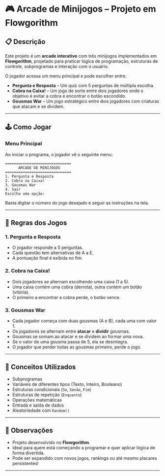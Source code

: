 # 🎮 Arcade de Minijogos – Projeto em Flowgorithm

## 📋 Descrição

Este projeto é um **arcade interativo** com três minijogos implementados em **Flowgorithm**, projetado para praticar lógica de programação, estruturas de controle, subprogramas e interação com o usuário.

O jogador acessa um menu principal e pode escolher entre:

- **Pergunta e Resposta** – Um quiz com 5 perguntas de múltipla escolha.
- **Cobra na Caixa!** – Um jogo de sorte entre dois jogadores onde o objetivo é evitar a cobra e encontrar o botão escondido.
- **Gousmas War** – Um jogo estratégico entre dois jogadores com criaturas que atacam e se dividem.

---

## 🕹️ Como Jogar

### Menu Principal
Ao iniciar o programa, o jogador vê o seguinte menu:

```
==============================
      ARCADE DE MINIJOGOS     
==============================
1. Pergunta e Resposta
2. Cobra na Caixa!
3. Gousmas War
4. Sair
Escolha uma opção:
```

Basta digitar o número do jogo desejado e seguir as instruções na tela.

---

## 🎯 Regras dos Jogos

### 1. Pergunta e Resposta
- O jogador responde a 5 perguntas.
- Cada questão tem alternativas de A a E.
- A pontuação final é exibida no fim.

### 2. Cobra na Caixa!
- Dois jogadores se alternam escolhendo uma caixa (1 a 5).
- Uma caixa contém uma cobra (derrota), outra contém um botão (vitória).
- O primeiro a encontrar a cobra perde, o botão vence.

### 3. Gousmas War
- Cada jogador começa com duas gousmas (A e B), cada uma com valor 1.
- Os jogadores se alternam entre **atacar** e **dividir** gousmas.
- Gousmas se somam ao atacar e se dividem ao formar uma nova.
- Se o valor de uma gousma passa de 5, ela se desintegra.
- O jogador que perder todas as gousmas primeiro, perde o jogo.

---

## 🧠 Conceitos Utilizados

- Subprogramas
- Variáveis de diferentes tipos (Texto, Inteiro, Booleano)
- Estruturas condicionais (`Se`, `Senão`, `Fim`)
- Estruturas de repetição (`Enquanto`)
- Operações matemáticas
- Entrada e saída de dados
- Aleatoriedade com `Random()`

---

## 📎 Observações

- Projeto desenvolvido no **Flowgorithm**.
- Ideal para quem está começando a programar e quer aplicar lógica de forma divertida.
- Pode ser expandido com novos jogos, rankings ou até mesmo placares persistentes!

---
